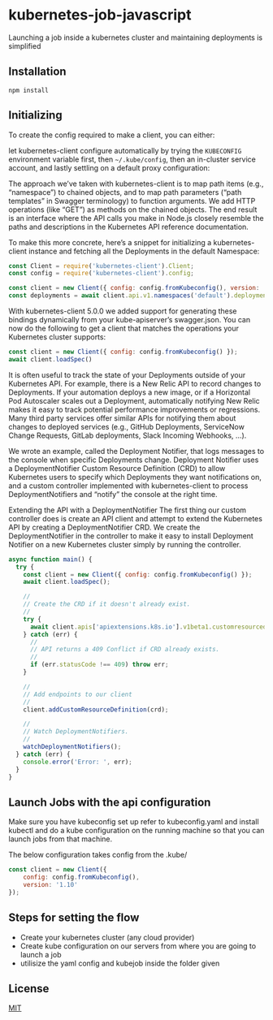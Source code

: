 # kubernetes-job-javascript

Launching a job inside a kubernetes cluster and maintaining deployments is simplified

## Installation

```
npm install
```

## Initializing


To create the config required to make a client, you can either:

let kubernetes-client configure automatically by trying the `KUBECONFIG`
environment variable first, then `~/.kube/config`, then an in-cluster
service account, and lastly settling on a default proxy configuration:

The approach we’ve taken with kubernetes-client is to map path items (e.g., “namespace”) to chained objects, and to map path parameters (“path templates” in Swagger terminology) to function arguments. We add HTTP operations (like “GET”) as methods on the chained objects. The end result is an interface where the API calls you make in Node.js closely resemble the paths and descriptions in the Kubernetes API reference documentation.

To make this more concrete, here’s a snippet for initializing a kubernetes-client instance and fetching all the Deployments in the default Namespace:

```js
const Client = require('kubernetes-client').Client;
const config = require('kubernetes-client').config;

const client = new Client({ config: config.fromKubeconfig(), version: '1.9' });
const deployments = await client.api.v1.namespaces('default').deployments.get();
```

With kubernetes-client 5.0.0 we added support for generating these bindings dynamically from your kube-apiserver’s swagger.json. You can now do the following to get a client that matches the operations your Kubernetes cluster supports:

```js
const client = new Client({ config: config.fromKubeconfig() });
await client.loadSpec()
```

It is often useful to track the state of your Deployments outside of your Kubernetes API. For example, there is a New Relic API to record changes to Deployments. If your automation deploys a new image, or if a Horizontal Pod Autoscaler scales out a Deployment, automatically notifying New Relic makes it easy to track potential performance improvements or regressions. Many third party services offer similar APIs for notifying them about changes to deployed services (e.g., GitHub Deployments, ServiceNow Change Requests, GitLab deployments, Slack Incoming Webhooks, …).

We wrote an example, called the Deployment Notifier, that logs messages to the console when specific Deployments change. Deployment Notifier uses a DeploymentNotifier Custom Resource Definition (CRD) to allow Kubernetes users to specify which Deployments they want notifications on, and a custom controller implemented with kubernetes-client to process DeploymentNotifiers and “notify” the console at the right time.

Extending the API with a DeploymentNotifier
The first thing our custom controller does is create an API client and attempt to extend the Kubernetes API by creating a DeploymentNotifier CRD. We create the DeploymentNotifier in the controller to make it easy to install Deployment Notifier on a new Kubernetes cluster simply by running the controller.

```js
async function main() {
  try {
    const client = new Client({ config: config.fromKubeconfig() });
    await client.loadSpec();

    //
    // Create the CRD if it doesn't already exist.
    //
    try {
      await client.apis['apiextensions.k8s.io'].v1beta1.customresourcedefinitions.post({ body: crd });
    } catch (err) {
      //
      // API returns a 409 Conflict if CRD already exists.
      //
      if (err.statusCode !== 409) throw err;
    }

    //
    // Add endpoints to our client
    //
    client.addCustomResourceDefinition(crd);

    //
    // Watch DeploymentNotifiers.
    //
    watchDeploymentNotifiers();
  } catch (err) {
    console.error('Error: ', err);
  }
}

```

## Launch Jobs with the api configuration
Make sure you have kubeconfig set up refer to kubeconfig.yaml and install kubectl and do a kube configuration
on the running machine so that you can launch jobs from that machine.

The below configuration takes config from the .kube/<config-file-name>

```js
const client = new Client({
    config: config.fromKubeconfig(),
    version: '1.10'
});
```
## Steps for setting the flow
* Create your kubernetes cluster (any cloud provider)
* Create kube configuration on our servers from where you are going to launch a job
* utilisize the yaml config and kubejob inside the folder given
  
## License

[MIT](LICENSE)

[1]: https://swagger.io/specification/#pathItemObject
[2]: https://swagger.io/specification/#pathTemplating
